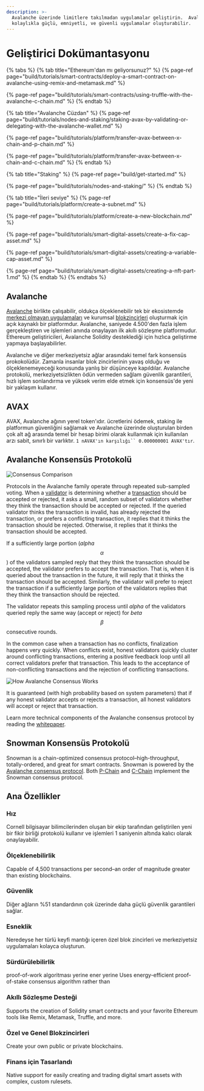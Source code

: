```yaml
---
description: >-
  Avalanche üzerinde limitlere takılmadan uygulamalar geliştirin.  Avalanche üzerinde çalışan geliştiriciler 
  kolaylıkla güçlü, emniyetli, ve güvenli uygulamalar oluşturabilir.
---
```


# Geliştirici Dokümantasyonu

{% tabs %}
{% tab title="Ethereum'dan mı geliyorsunuz?" %}
{% page-ref page="build/tutorials/smart-contracts/deploy-a-smart-contract-on-avalanche-using-remix-and-metamask.md" %}

{% page-ref page="build/tutorials/smart-contracts/using-truffle-with-the-avalanche-c-chain.md" %}
{% endtab %}

{% tab title="Avalanche Cüzdan" %}
{% page-ref page="build/tutorials/nodes-and-staking/staking-avax-by-validating-or-delegating-with-the-avalanche-wallet.md" %}

{% page-ref page="build/tutorials/platform/transfer-avax-between-x-chain-and-p-chain.md" %}

{% page-ref page="build/tutorials/platform/transfer-avax-between-x-chain-and-c-chain.md" %}
{% endtab %}

{% tab title="Staking" %}
{% page-ref page="build/get-started.md" %}

{% page-ref page="build/tutorials/nodes-and-staking/" %}
{% endtab %}

{% tab title="İleri seviye" %}
{% page-ref page="build/tutorials/platform/create-a-subnet.md" %}

{% page-ref page="build/tutorials/platform/create-a-new-blockchain.md" %}

{% page-ref page="build/tutorials/smart-digital-assets/create-a-fix-cap-asset.md" %}

{% page-ref page="build/tutorials/smart-digital-assets/creating-a-variable-cap-asset.md" %}

{% page-ref page="build/tutorials/smart-digital-assets/creating-a-nft-part-1.md" %}
{% endtab %}
{% endtabs %}

## Avalanche

[Avalanche](https://avax.network) birlikte çalışabilir, oldukça ölçeklenebilir tek bir ekosistemde [merkezi olmayan uygulamaları](https://support.avalabs.org/en/articles/4587146-what-is-a-decentralized-application-dapp) ve kurumsal [blokzincirleri](http://support.avalabs.org/en/articles/4064677-what-is-a-blockchain) oluşturmak için açık kaynaklı bir platformdur. Avalanche, saniyede 4.500'den fazla işlem gerçekleştiren ve işlemleri anında onaylayan ilk akıllı sözleşme platformudur. Ethereum geliştiricileri, Avalanche Solidity desteklediği için hızlıca geliştirme yapmaya başlayabilirler.

Avalanche ve diğer merkeziyetsiz ağlar arasındaki temel fark konsensüs prokokolüdür. Zamanla insanlar blok zincirlerinin yavaş olduğu ve ölçeklenemeyeceği konusunda yanlış bir düşünceye kapıldılar. Avalanche protokolü, merkeziyetsizlikten ödün vermeden sağlam güvenlik garantileri, hızlı işlem sonlandırma ve yüksek verim elde etmek için konsensüs'de yeni bir yaklaşım kullanır. 

## AVAX

AVAX, Avalanche ağının yerel token'ıdır. ücretlerini ödemek, staking ile platformun güvenliğini sağlamak ve Avalanche üzerinde oluşturulan birden çok alt ağ arasında temel bir hesap birimi olarak kullanmak için kullanılan arzı sabit, sınırlı bir varlıktır. `1 nAVAX'ın karşılığı`` 0.000000001 AVAX'tır`.

## Avalanche Konsensüs Protokolü

![Consensus Comparison](.gitbook/assets/consensus-comparison.png)

Protocols in the Avalanche family operate through repeated sub-sampled voting. When a [validator](http://support.avalabs.org/en/articles/4064704-what-is-a-blockchain-validator) is determining whether a [transaction](http://support.avalabs.org/en/articles/4587384-what-is-a-transaction) should be accepted or rejected, it asks a small, random subset of validators whether they think the transaction should be accepted or rejected. If the queried validator thinks the transaction is invalid, has already rejected the transaction, or prefers a conflicting transaction, it replies that it thinks the transaction should be rejected. Otherwise, it replies that it thinks the transaction should be accepted.

If a sufficiently large portion \(_alpha_ $$α$$\) of the validators sampled reply that they think the transaction should be accepted, the validator prefers to accept the transaction. That is, when it is queried about the transaction in the future, it will reply that it thinks the transaction should be accepted. Similarly, the validator will prefer to reject the transaction if a sufficiently large portion of the validators replies that they think the transaction should be rejected.

The validator repeats this sampling process until _alpha_ of the validators queried reply the same way \(accept or reject\) for _beta_ $$β$$ consecutive rounds.

In the common case when a transaction has no conflicts, finalization happens very quickly. When conflicts exist, honest validators quickly cluster around conflicting transactions, entering a positive feedback loop until all correct validators prefer that transaction. This leads to the acceptance of non-conflicting transactions and the rejection of conflicting transactions.

![How Avalanche Consensus Works](.gitbook/assets/howavalancheconsensusworks.png)

It is guaranteed \(with high probability based on system parameters\) that if any honest validator accepts or rejects a transaction, all honest validators will accept or reject that transaction.

Learn more technical components of the Avalanche consensus protocol by reading the [whitepaper](https://arxiv.org/pdf/1906.08936.pdf).

## Snowman Konsensüs Protokolü

Snowman is a chain-optimized consensus protocol–high-throughput, totally-ordered, and great for smart contracts. Snowman is powered by the [Avalanche consensus protocol](./#avalanche-consensus-protocol). Both [P-Chain](learn/platform-overview/#platform-chain-p-chain) and [C-Chain](learn/platform-overview/#contract-chain-c-chain) implement the Snowman consensus protocol.

## Ana Özellikler

### Hız

Cornell bilgisayar bilimcilerinden oluşan bir ekip tarafından geliştirilen yeni bir fikir birliği protokolü kullanır ve işlemleri 1 saniyenin altında kalıcı olarak onaylayabilir.

### Ölçeklenebilirlik

Capable of 4,500 transactions per second–an order of magnitude greater than existing blockchains.

### Güvenlik

Diğer ağların %51 standardının çok üzerinde daha güçlü güvenlik garantileri sağlar.

### Esneklik

Neredeyse her türlü keyfi mantığı içeren özel blok zincirleri ve merkeziyetsiz uygulamaları kolayca oluşturun.

### Sürdürülebilirlik

proof-of-work algoritması yerine ener yerine  Uses energy-efficient proof-of-stake consensus algorithm rather than 

### Akıllı Sözleşme Desteği

Supports the creation of Solidity smart contracts and your favorite Ethereum tools like Remix, Metamask, Truffle, and more.

### Özel ve Genel Blokzincirleri

Create your own public or private blockchains.

### Finans için Tasarlandı

Native support for easily creating and trading digital smart assets with complex, custom rulesets.

<!--stackedit_data:
eyJoaXN0b3J5IjpbLTEyNjgyNDUxOTQsLTE0NzU1NTYzNzYsLT
YzNjk3MjU0LDE2MTUzMzkyMjAsLTE1MzcwMTI2MSwxNDczOTU3
NzQwLDEwMTcwNjA2NzcsNDUwNTQ4NjgzLC04ODk1NjcyMl19
-->